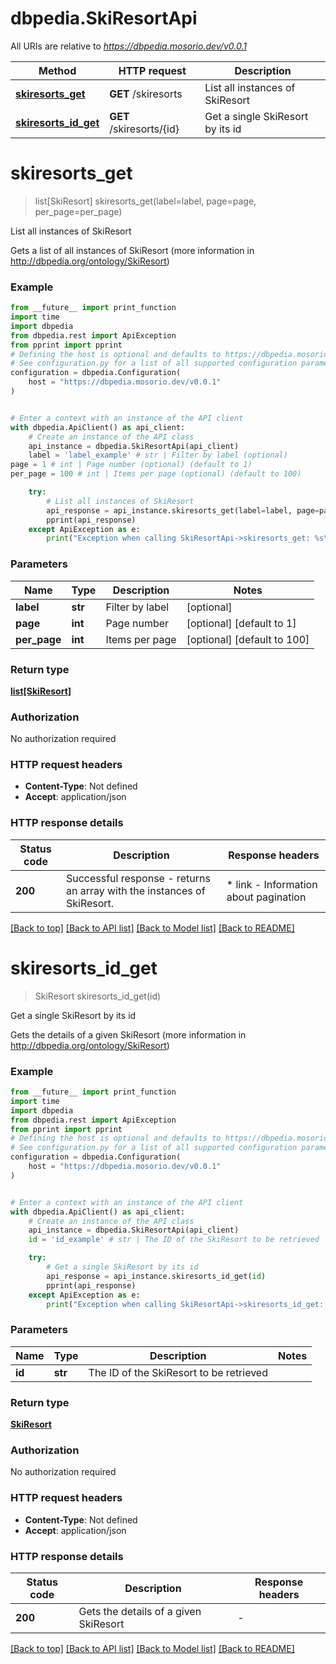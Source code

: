 # dbpedia.SkiResortApi

All URIs are relative to *https://dbpedia.mosorio.dev/v0.0.1*

Method | HTTP request | Description
------------- | ------------- | -------------
[**skiresorts_get**](SkiResortApi.md#skiresorts_get) | **GET** /skiresorts | List all instances of SkiResort
[**skiresorts_id_get**](SkiResortApi.md#skiresorts_id_get) | **GET** /skiresorts/{id} | Get a single SkiResort by its id


# **skiresorts_get**
> list[SkiResort] skiresorts_get(label=label, page=page, per_page=per_page)

List all instances of SkiResort

Gets a list of all instances of SkiResort (more information in http://dbpedia.org/ontology/SkiResort)

### Example

```python
from __future__ import print_function
import time
import dbpedia
from dbpedia.rest import ApiException
from pprint import pprint
# Defining the host is optional and defaults to https://dbpedia.mosorio.dev/v0.0.1
# See configuration.py for a list of all supported configuration parameters.
configuration = dbpedia.Configuration(
    host = "https://dbpedia.mosorio.dev/v0.0.1"
)


# Enter a context with an instance of the API client
with dbpedia.ApiClient() as api_client:
    # Create an instance of the API class
    api_instance = dbpedia.SkiResortApi(api_client)
    label = 'label_example' # str | Filter by label (optional)
page = 1 # int | Page number (optional) (default to 1)
per_page = 100 # int | Items per page (optional) (default to 100)

    try:
        # List all instances of SkiResort
        api_response = api_instance.skiresorts_get(label=label, page=page, per_page=per_page)
        pprint(api_response)
    except ApiException as e:
        print("Exception when calling SkiResortApi->skiresorts_get: %s\n" % e)
```

### Parameters

Name | Type | Description  | Notes
------------- | ------------- | ------------- | -------------
 **label** | **str**| Filter by label | [optional] 
 **page** | **int**| Page number | [optional] [default to 1]
 **per_page** | **int**| Items per page | [optional] [default to 100]

### Return type

[**list[SkiResort]**](SkiResort.md)

### Authorization

No authorization required

### HTTP request headers

 - **Content-Type**: Not defined
 - **Accept**: application/json

### HTTP response details
| Status code | Description | Response headers |
|-------------|-------------|------------------|
**200** | Successful response - returns an array with the instances of SkiResort. |  * link - Information about pagination <br>  |

[[Back to top]](#) [[Back to API list]](../README.md#documentation-for-api-endpoints) [[Back to Model list]](../README.md#documentation-for-models) [[Back to README]](../README.md)

# **skiresorts_id_get**
> SkiResort skiresorts_id_get(id)

Get a single SkiResort by its id

Gets the details of a given SkiResort (more information in http://dbpedia.org/ontology/SkiResort)

### Example

```python
from __future__ import print_function
import time
import dbpedia
from dbpedia.rest import ApiException
from pprint import pprint
# Defining the host is optional and defaults to https://dbpedia.mosorio.dev/v0.0.1
# See configuration.py for a list of all supported configuration parameters.
configuration = dbpedia.Configuration(
    host = "https://dbpedia.mosorio.dev/v0.0.1"
)


# Enter a context with an instance of the API client
with dbpedia.ApiClient() as api_client:
    # Create an instance of the API class
    api_instance = dbpedia.SkiResortApi(api_client)
    id = 'id_example' # str | The ID of the SkiResort to be retrieved

    try:
        # Get a single SkiResort by its id
        api_response = api_instance.skiresorts_id_get(id)
        pprint(api_response)
    except ApiException as e:
        print("Exception when calling SkiResortApi->skiresorts_id_get: %s\n" % e)
```

### Parameters

Name | Type | Description  | Notes
------------- | ------------- | ------------- | -------------
 **id** | **str**| The ID of the SkiResort to be retrieved | 

### Return type

[**SkiResort**](SkiResort.md)

### Authorization

No authorization required

### HTTP request headers

 - **Content-Type**: Not defined
 - **Accept**: application/json

### HTTP response details
| Status code | Description | Response headers |
|-------------|-------------|------------------|
**200** | Gets the details of a given SkiResort |  -  |

[[Back to top]](#) [[Back to API list]](../README.md#documentation-for-api-endpoints) [[Back to Model list]](../README.md#documentation-for-models) [[Back to README]](../README.md)

